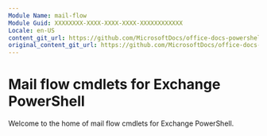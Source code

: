 ```yaml
---
Module Name: mail-flow
Module Guid: XXXXXXXX-XXXX-XXXX-XXXX-XXXXXXXXXXXX
Locale: en-US
content_git_url: https://github.com/MicrosoftDocs/office-docs-powershell/blob/live/exchange/exchange-ps/exchange/mail-flow/mail-flow.md
original_content_git_url: https://github.com/MicrosoftDocs/office-docs-powershell/blob/live/exchange/exchange-ps/exchange/mail-flow/mail-flow.md
---
```


# Mail flow cmdlets for Exchange PowerShell

Welcome to the home of mail flow cmdlets for Exchange PowerShell.